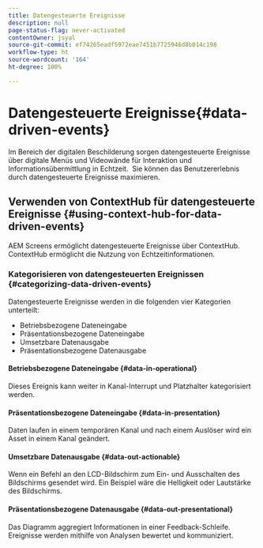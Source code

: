 ```yaml
---
title: Datengesteuerte Ereignisse
description: null
page-status-flag: never-activated
contentOwner: jsyal
source-git-commit: ef74265eadf5972eae7451b7725946d8b014c198
workflow-type: ht
source-wordcount: '164'
ht-degree: 100%

---
```



# Datengesteuerte Ereignisse{#data-driven-events}

Im Bereich der digitalen Beschilderung sorgen datengesteuerte Ereignisse über digitale Menüs und Videowände für Interaktion und Informationsübermittlung in Echtzeit.  Sie können das Benutzererlebnis durch datengesteuerte Ereignisse maximieren.

## Verwenden von ContextHub für datengesteuerte Ereignisse    {#using-context-hub-for-data-driven-events}

AEM Screens ermöglicht datengesteuerte Ereignisse über ContextHub. ContextHub ermöglicht die Nutzung von Echtzeitinformationen.

### Kategorisieren von datengesteuerten Ereignissen {#categorizing-data-driven-events}

Datengesteuerte Ereignisse werden in die folgenden vier Kategorien unterteilt:

* Betriebsbezogene Dateneingabe
* Präsentationsbezogene Dateneingabe   
* Umsetzbare Datenausgabe
* Präsentationsbezogene Datenausgabe   

#### Betriebsbezogene Dateneingabe {#data-in-operational}

Dieses Ereignis kann weiter in Kanal-Interrupt und Platzhalter kategorisiert werden.

#### Präsentationsbezogene Dateneingabe    {#data-in-presentation}

Daten laufen in einem temporären Kanal und nach einem Auslöser wird ein Asset in einem Kanal geändert.

#### Umsetzbare Datenausgabe {#data-out-actionable}

Wenn ein Befehl an den LCD-Bildschirm zum Ein- und Ausschalten des Bildschirms gesendet wird. Ein Beispiel wäre die Helligkeit oder Lautstärke des Bildschirms.

#### Präsentationsbezogene Datenausgabe    {#data-out-presentational}

Das Diagramm aggregiert Informationen in einer Feedback-Schleife. Ereignisse werden mithilfe von Analysen bewertet und kommuniziert.
